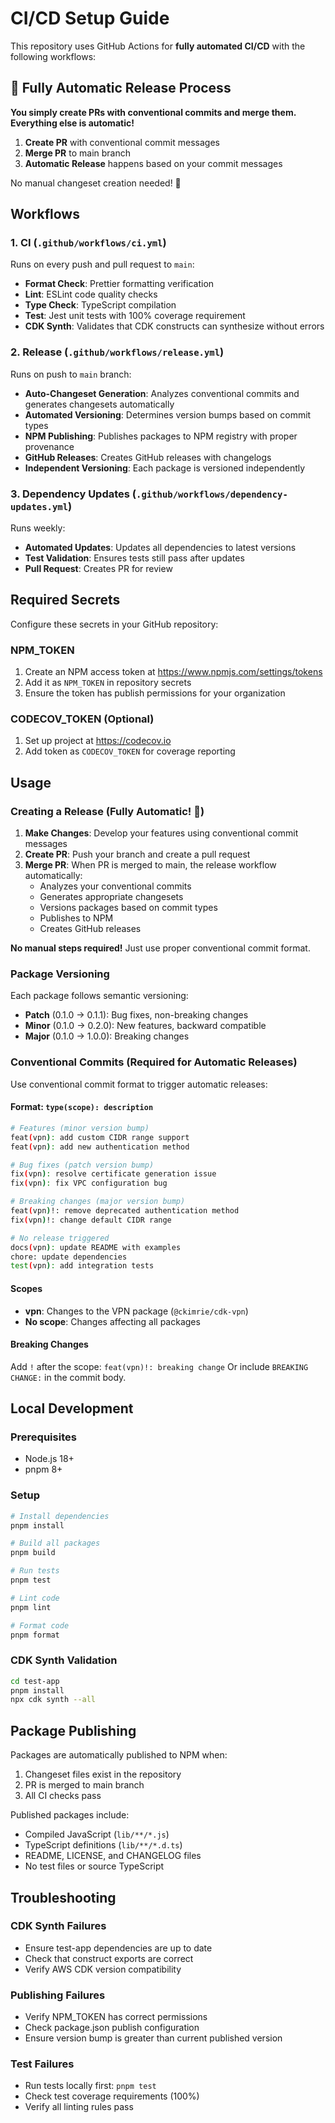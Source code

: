 # CI/CD Setup Guide

This repository uses GitHub Actions for **fully automated CI/CD** with the following workflows:

## 🚀 Fully Automatic Release Process

**You simply create PRs with conventional commits and merge them. Everything else is automatic!**

1. **Create PR** with conventional commit messages
2. **Merge PR** to main branch
3. **Automatic Release** happens based on your commit messages

No manual changeset creation needed! 🎉

## Workflows

### 1. CI (`.github/workflows/ci.yml`)

Runs on every push and pull request to `main`:

- **Format Check**: Prettier formatting verification
- **Lint**: ESLint code quality checks
- **Type Check**: TypeScript compilation
- **Test**: Jest unit tests with 100% coverage requirement
- **CDK Synth**: Validates that CDK constructs can synthesize without errors

### 2. Release (`.github/workflows/release.yml`)

Runs on push to `main` branch:

- **Auto-Changeset Generation**: Analyzes conventional commits and generates changesets
  automatically
- **Automated Versioning**: Determines version bumps based on commit types
- **NPM Publishing**: Publishes packages to NPM registry with proper provenance
- **GitHub Releases**: Creates GitHub releases with changelogs
- **Independent Versioning**: Each package is versioned independently

### 3. Dependency Updates (`.github/workflows/dependency-updates.yml`)

Runs weekly:

- **Automated Updates**: Updates all dependencies to latest versions
- **Test Validation**: Ensures tests still pass after updates
- **Pull Request**: Creates PR for review

## Required Secrets

Configure these secrets in your GitHub repository:

### NPM_TOKEN

1. Create an NPM access token at https://www.npmjs.com/settings/tokens
2. Add it as `NPM_TOKEN` in repository secrets
3. Ensure the token has publish permissions for your organization

### CODECOV_TOKEN (Optional)

1. Set up project at https://codecov.io
2. Add token as `CODECOV_TOKEN` for coverage reporting

## Usage

### Creating a Release (Fully Automatic! 🎉)

1. **Make Changes**: Develop your features using conventional commit messages
2. **Create PR**: Push your branch and create a pull request
3. **Merge PR**: When PR is merged to main, the release workflow automatically:
   - Analyzes your conventional commits
   - Generates appropriate changesets
   - Versions packages based on commit types
   - Publishes to NPM
   - Creates GitHub releases

**No manual steps required!** Just use proper conventional commit format.

### Package Versioning

Each package follows semantic versioning:

- **Patch** (0.1.0 → 0.1.1): Bug fixes, non-breaking changes
- **Minor** (0.1.0 → 0.2.0): New features, backward compatible
- **Major** (0.1.0 → 1.0.0): Breaking changes

### Conventional Commits (Required for Automatic Releases)

Use conventional commit format to trigger automatic releases:

#### Format: `type(scope): description`

```bash
# Features (minor version bump)
feat(vpn): add custom CIDR range support
feat(vpn): add new authentication method

# Bug fixes (patch version bump)
fix(vpn): resolve certificate generation issue
fix(vpn): fix VPC configuration bug

# Breaking changes (major version bump)
feat(vpn)!: remove deprecated authentication method
fix(vpn)!: change default CIDR range

# No release triggered
docs(vpn): update README with examples
chore: update dependencies
test(vpn): add integration tests
```

#### Scopes

- **vpn**: Changes to the VPN package (`@ckimrie/cdk-vpn`)
- **No scope**: Changes affecting all packages

#### Breaking Changes

Add `!` after the scope: `feat(vpn)!: breaking change` Or include `BREAKING CHANGE:` in the commit
body.

## Local Development

### Prerequisites

- Node.js 18+
- pnpm 8+

### Setup

```bash
# Install dependencies
pnpm install

# Build all packages
pnpm build

# Run tests
pnpm test

# Lint code
pnpm lint

# Format code
pnpm format
```

### CDK Synth Validation

```bash
cd test-app
pnpm install
npx cdk synth --all
```

## Package Publishing

Packages are automatically published to NPM when:

1. Changeset files exist in the repository
2. PR is merged to main branch
3. All CI checks pass

Published packages include:

- Compiled JavaScript (`lib/**/*.js`)
- TypeScript definitions (`lib/**/*.d.ts`)
- README, LICENSE, and CHANGELOG files
- No test files or source TypeScript

## Troubleshooting

### CDK Synth Failures

- Ensure test-app dependencies are up to date
- Check that construct exports are correct
- Verify AWS CDK version compatibility

### Publishing Failures

- Verify NPM_TOKEN has correct permissions
- Check package.json publish configuration
- Ensure version bump is greater than current published version

### Test Failures

- Run tests locally first: `pnpm test`
- Check test coverage requirements (100%)
- Verify all linting rules pass
